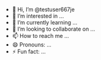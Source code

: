 - 👋 Hi, I’m @testuser667je
- 👀 I’m interested in ...
- 🌱 I’m currently learning ...
- 💞️ I’m looking to collaborate on ...
- 📫 How to reach me ...
- 😄 Pronouns: ...
- ⚡ Fun fact: ...

<!---
testuser667je/testuser667je is a ✨ special ✨ repository because its `README.md` (this file) appears on your GitHub profile.
You can click the Preview link to take a look at your changes.
--->
